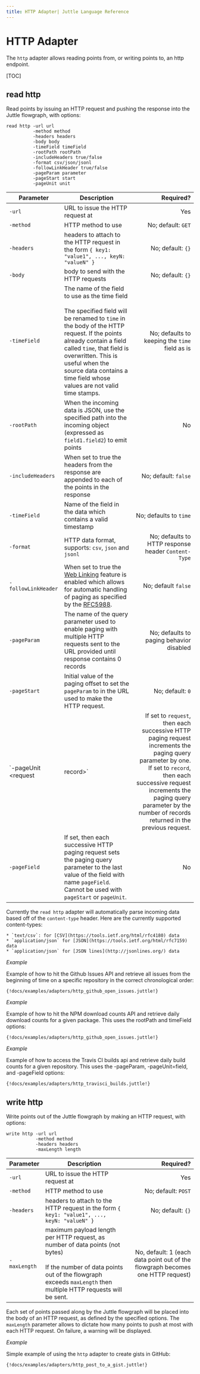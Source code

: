 ```yaml
---
title: HTTP Adapter| Juttle Language Reference
---
```


# HTTP Adapter

The `http` adapter allows reading points from, or writing points to, an http endpoint.

[TOC]

## read http

Read points by issuing an HTTP request and pushing the response into the Juttle flowgraph, with options:

```
read http -url url
          -method method
          -headers headers
          -body body
          -timeField timeField
          -rootPath rootPath
          -includeHeaders true/false
          -format csv/json/jsonl
          -followLinkHeader true/false
          -pageParam parameter
          -pageStart start
          -pageUnit unit
```

Parameter         |             Description          | Required?
----------------- | -------------------------------- | ---------:
`-url`            | URL to issue the HTTP request at | Yes
`-method`         | HTTP method to use               | No; default: `GET`
`-headers`        | headers to attach to the HTTP request in the form `{ key1: "value1", ..., keyN: "valueN" }` | No; default: `{}`
`-body`           | body to send with the HTTP requests | No; default: `{}`
`-timeField`      | The name of the field to use as the time field <br><br>The specified field will be renamed to `time` in the body of the HTTP request. If the points already contain a field called `time`, that field is overwritten. This is useful when the source data contains a time field whose values are not valid time stamps.  | No; defaults to keeping the `time` field as is
`-rootPath`       | When the incoming data is JSON, use the specified path into the incoming object (expressed as `field1.field2`) to emit points | No
`-includeHeaders` | When set to true the headers from the response are appended to each of the points in the response | No; default: `false`
`-timeField`      | Name of the field in the data which contains a valid timestamp  | No; defaults to `time`
`-format`         | HTTP data format, supports: `csv`, `json` and `jsonl` | No; defaults to HTTP response header `Content-Type`
`-followLinkHeader` |  When set to true the [Web Linking](https://tools.ietf.org/html/rfc5988) feature is enabled which allows for automatic handling of paging as specified by the [RFC5988](https://tools.ietf.org/html/rfc5988). | No; default `false`
`-pageParam`      | The name of the query parameter used to enable paging with multiple HTTP requests sent to the URL provided until response contains 0 records | No; defaults to paging behavior disabled
`-pageStart`      | Initial value of the paging offset to set the `pageParam` to in the URL used to make the HTTP request. | No; default: `0`
`-pageUnit <request|record>` | If set to `request`, then each successive HTTP paging request increments the paging query parameter by one. If set to `record`, then each successive request increments the paging query parameter by the number of records returned in the previous request. | No; default: `request`
`-pageField`      | If set, then each successive HTTP paging request sets the paging query parameter to the last value of the field with name `pageField`. Cannot be used with `pageStart` or `pageUnit`. | No

Currently the `read http` adapter will automatically parse incoming data based off of the `content-type` header. Here are the currently supported content-types:

    * `text/csv`: for [CSV](https://tools.ietf.org/html/rfc4180) data
    * `application/json` for [JSON](https://tools.ietf.org/html/rfc7159) data
    * `application/json` for [JSON lines](http://jsonlines.org/) data

_Example_

Example of how to hit the Github Issues API and retrieve all issues from the
beginning of time on a specific repository in the correct chronological order:

```
{!docs/examples/adapters/http_github_open_issues.juttle!}
```

_Example_

Example of how to hit the NPM download counts API and retrieve daily download
counts for a given package. This uses the rootPath and timeField options:

```
{!docs/examples/adapters/http_github_open_issues.juttle!}
```

_Example_

Example of how to access the Travis CI builds api and retrieve daily
build counts for a given repository. This uses the -pageParam,
-pageUnit=field, and -pageField options:

```
{!docs/examples/adapters/http_travisci_builds.juttle!}
```

## write http

Write points out of the Juttle flowgraph by making an HTTP request, with options:

```
write http -url url
           -method method
           -headers headers
           -maxLength length
```

Parameter    |             Description          | Required?
------------ | -------------------------------- | ---------:
`-url`       | URL to issue the HTTP request at | Yes
`-method`    | HTTP method to use               | No; default: `POST`
`-headers`   | headers to attach to the HTTP request in the form `{ key1: "value1", ..., keyN: "valueN" }` | No; default: `{}`
`-maxLength` | maximum payload length per HTTP request, as number of data points (not bytes) <br><br>If the number of data points out of the flowgraph exceeds `maxLength` then multiple HTTP requests will be sent. | No, default: 1 (each data point out of the flowgraph becomes one HTTP request)

Each set of points passed along by the Juttle flowgraph will be placed into the body of an HTTP request, as defined by the specified options. The `maxLength` parameter allows to dictate how many points to push at most with each HTTP request. On failure, a warning will be displayed.

_Example_

Simple example of using the `http` adapter to create gists in GitHub:

```
{!docs/examples/adapters/http_post_to_a_gist.juttle!}
```

